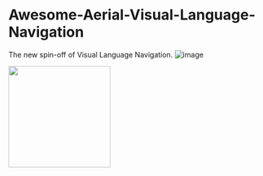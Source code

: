 # Awesome-Aerial-Visual-Language-Navigation
The new spin-off of Visual Language Navigation.
![image](https://github.com/user-attachments/assets/a202973c-86cc-4b6b-9b41-1567c91587f8) 

<img src="https://github.com/user-attachments/assets/cd307765-6cad-4d70-a624-559a339beebd" width="200" />
